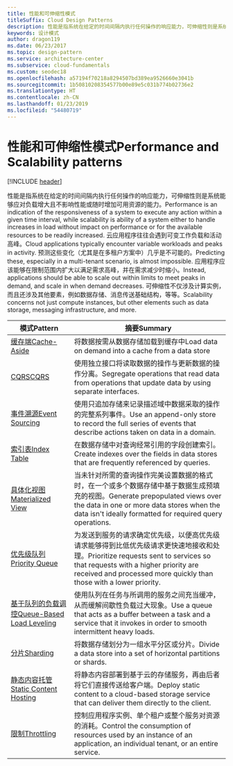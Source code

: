```yaml
---
title: 性能和可伸缩性模式
titleSuffix: Cloud Design Patterns
description: 性能是指系统在给定的时间间隔内执行任何操作的响应能力，可伸缩性则是系统能够应对负载增大且不影响性能或随时增加可用资源的能力。 云应用程序往往会遇到可变工作负载和活动高峰。 预测这些变化（尤其是在多租户方案中）几乎是不可能的。 应用程序应该能够在限制范围内扩大以满足需求高峰，并在需求减少时缩小。 可伸缩性不仅涉及计算实例，而且还涉及其他要素，例如数据存储、消息传送基础结构，等等。
keywords: 设计模式
author: dragon119
ms.date: 06/23/2017
ms.topic: design-pattern
ms.service: architecture-center
ms.subservice: cloud-fundamentals
ms.custom: seodec18
ms.openlocfilehash: a57194f70218a8294507bd389ea9526660e3041b
ms.sourcegitcommit: 1b50810208354577b00e89e5c031b774b02736e2
ms.translationtype: HT
ms.contentlocale: zh-CN
ms.lasthandoff: 01/23/2019
ms.locfileid: "54480719"
---
```

# <a name="performance-and-scalability-patterns"></a><span data-ttu-id="eab1f-108">性能和可伸缩性模式</span><span class="sxs-lookup"><span data-stu-id="eab1f-108">Performance and Scalability patterns</span></span>

[!INCLUDE [header](../../_includes/header.md)]

<span data-ttu-id="eab1f-109">性能是指系统在给定的时间间隔内执行任何操作的响应能力，可伸缩性则是系统能够应对负载增大且不影响性能或随时增加可用资源的能力。</span><span class="sxs-lookup"><span data-stu-id="eab1f-109">Performance is an indication of the responsiveness of a system to execute any action within a given time interval, while scalability is ability of a system either to handle increases in load without impact on performance or for the available resources to be readily increased.</span></span> <span data-ttu-id="eab1f-110">云应用程序往往会遇到可变工作负载和活动高峰。</span><span class="sxs-lookup"><span data-stu-id="eab1f-110">Cloud applications typically encounter variable workloads and peaks in activity.</span></span> <span data-ttu-id="eab1f-111">预测这些变化（尤其是在多租户方案中）几乎是不可能的。</span><span class="sxs-lookup"><span data-stu-id="eab1f-111">Predicting these, especially in a multi-tenant scenario, is almost impossible.</span></span> <span data-ttu-id="eab1f-112">应用程序应该能够在限制范围内扩大以满足需求高峰，并在需求减少时缩小。</span><span class="sxs-lookup"><span data-stu-id="eab1f-112">Instead, applications should be able to scale out within limits to meet peaks in demand, and scale in when demand decreases.</span></span> <span data-ttu-id="eab1f-113">可伸缩性不仅涉及计算实例，而且还涉及其他要素，例如数据存储、消息传送基础结构，等等。</span><span class="sxs-lookup"><span data-stu-id="eab1f-113">Scalability concerns not just compute instances, but other elements such as data storage, messaging infrastructure, and more.</span></span>

|                           <span data-ttu-id="eab1f-114">模式</span><span class="sxs-lookup"><span data-stu-id="eab1f-114">Pattern</span></span>                            |                                                                        <span data-ttu-id="eab1f-115">摘要</span><span class="sxs-lookup"><span data-stu-id="eab1f-115">Summary</span></span>                                                                         |
|--------------------------------------------------------------|--------------------------------------------------------------------------------------------------------------------------------------------------------|
|               [<span data-ttu-id="eab1f-116">缓存端</span><span class="sxs-lookup"><span data-stu-id="eab1f-116">Cache-Aside</span></span>](../cache-aside.md)               |                                                   <span data-ttu-id="eab1f-117">将数据按需从数据存储加载到缓存中</span><span class="sxs-lookup"><span data-stu-id="eab1f-117">Load data on demand into a cache from a data store</span></span>                                                   |
|                      [<span data-ttu-id="eab1f-118">CQRS</span><span class="sxs-lookup"><span data-stu-id="eab1f-118">CQRS</span></span>](../cqrs.md)                      |                           <span data-ttu-id="eab1f-119">使用独立接口将读取数据的操作与更新数据的操作分离。</span><span class="sxs-lookup"><span data-stu-id="eab1f-119">Segregate operations that read data from operations that update data by using separate interfaces.</span></span>                           |
|            [<span data-ttu-id="eab1f-120">事件溯源</span><span class="sxs-lookup"><span data-stu-id="eab1f-120">Event Sourcing</span></span>](../event-sourcing.md)            |                     <span data-ttu-id="eab1f-121">使用只追加存储来记录描述域中数据采取的操作的完整系列事件。</span><span class="sxs-lookup"><span data-stu-id="eab1f-121">Use an append-only store to record the full series of events that describe actions taken on data in a domain.</span></span>                      |
|               [<span data-ttu-id="eab1f-122">索引表</span><span class="sxs-lookup"><span data-stu-id="eab1f-122">Index Table</span></span>](../index-table.md)               |                                <span data-ttu-id="eab1f-123">在数据存储中对查询经常引用的字段创建索引。</span><span class="sxs-lookup"><span data-stu-id="eab1f-123">Create indexes over the fields in data stores that are frequently referenced by queries.</span></span>                                |
|         [<span data-ttu-id="eab1f-124">具体化视图</span><span class="sxs-lookup"><span data-stu-id="eab1f-124">Materialized View</span></span>](../materialized-view.md)         |       <span data-ttu-id="eab1f-125">当未针对所需的查询操作完美设置数据的格式时，在一个或多个数据存储中基于数据生成预填充的视图。</span><span class="sxs-lookup"><span data-stu-id="eab1f-125">Generate prepopulated views over the data in one or more data stores when the data isn't ideally formatted for required query operations.</span></span>        |
|            [<span data-ttu-id="eab1f-126">优先级队列</span><span class="sxs-lookup"><span data-stu-id="eab1f-126">Priority Queue</span></span>](../priority-queue.md)            | <span data-ttu-id="eab1f-127">为发送到服务的请求确定优先级，以便高优先级请求能够得到比低优先级请求更快速地接收和处理。</span><span class="sxs-lookup"><span data-stu-id="eab1f-127">Prioritize requests sent to services so that requests with a higher priority are received and processed more quickly than those with a lower priority.</span></span> |
| [<span data-ttu-id="eab1f-128">基于队列的负载调控</span><span class="sxs-lookup"><span data-stu-id="eab1f-128">Queue-Based Load Leveling</span></span>](../queue-based-load-leveling.md) |              <span data-ttu-id="eab1f-129">使用队列在任务与所调用的服务之间充当缓冲，从而缓解间歇性负载过大现象。</span><span class="sxs-lookup"><span data-stu-id="eab1f-129">Use a queue that acts as a buffer between a task and a service that it invokes in order to smooth intermittent heavy loads.</span></span>               |
|                  [<span data-ttu-id="eab1f-130">分片</span><span class="sxs-lookup"><span data-stu-id="eab1f-130">Sharding</span></span>](../sharding.md)                  |                                           <span data-ttu-id="eab1f-131">将数据存储划分为一组水平分区或分片。</span><span class="sxs-lookup"><span data-stu-id="eab1f-131">Divide a data store into a set of horizontal partitions or shards.</span></span>                                           |
|    [<span data-ttu-id="eab1f-132">静态内容托管</span><span class="sxs-lookup"><span data-stu-id="eab1f-132">Static Content Hosting</span></span>](../static-content-hosting.md)    |                          <span data-ttu-id="eab1f-133">将静态内容部署到基于云的存储服务，再由后者将它们直接传送给客户端。</span><span class="sxs-lookup"><span data-stu-id="eab1f-133">Deploy static content to a cloud-based storage service that can deliver them directly to the client.</span></span>                          |
|                [<span data-ttu-id="eab1f-134">限制</span><span class="sxs-lookup"><span data-stu-id="eab1f-134">Throttling</span></span>](../throttling.md)                |                <span data-ttu-id="eab1f-135">控制应用程序实例、单个租户或整个服务对资源的消耗。</span><span class="sxs-lookup"><span data-stu-id="eab1f-135">Control the consumption of resources used by an instance of an application, an individual tenant, or an entire service.</span></span>                 |
